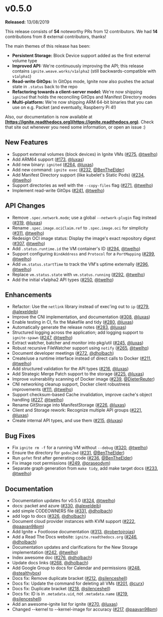 # v0.5.0

**Released:** 13/08/2019

This release consists of **54** noteworthy PRs from 12 contributors.
We had **14** contributions from 8 external contributors, thanks!

The main themes of this release has been:

- **Persistent Storage:** Block Device support added as the first external volume type
- **Improved API:** We're continuously improving the API; this release contains `ignite.weave.works/v1alpha2` (still backwards-compatible with `v1alpha1`)
- **Read-write GitOps:** In GitOps mode, Ignite now also pushes the actual state in `.status` back to the repo
- **Refactoring towards a client-server model:** We're now shipping `ignited` that holds the reconciling GitOps and Manifest Directory modes
- **Multi-platform:** We're now shipping ARM 64-bit binaries that you can use on e.g. Packet (and eventually, Raspberry Pi 4!)

Also, our documentation is now available at **[https://ignite.readthedocs.org](https://ignite.readthedocs.org)**.
Check that site out whenever you need some information, or open an issue :)

## New Features

- Support external volumes (block devices) in Ignite VMs ([#275](https://github.com/weaveworks/ignite/pull/275), [@twelho](https://github.com/twelho))
- Add ARM64 support ([#173](https://github.com/weaveworks/ignite/pull/173), [@luxas](https://github.com/luxas))
- Add new binary:  `ignited` ([#264](https://github.com/weaveworks/ignite/pull/264), [@luxas](https://github.com/luxas))
- Add new command: `ignite exec` ([#232](https://github.com/weaveworks/ignite/pull/232), [@BenTheElder](https://github.com/BenTheElder))
- Add Manifest Directory support (like kubelet's Static Pods) ([#234](https://github.com/weaveworks/ignite/pull/234), [@twelho](https://github.com/twelho))
- Support directories as well with the `--copy-files` flag ([#271](https://github.com/weaveworks/ignite/pull/271), [@twelho](https://github.com/twelho))
- Implement read-write GitOps ([#241](https://github.com/weaveworks/ignite/pull/241), [@twelho](https://github.com/twelho))

## API Changes

- Remove `.spec.network.mode`; use a global `--network-plugin` flag instead ([#319](https://github.com/weaveworks/ignite/pull/319), [@luxas](https://github.com/luxas))
- Rename `.spec.image.ociClaim.ref` to `.spec.image.oci` for simplicity ([#311](https://github.com/weaveworks/ignite/pull/311), [@twelho](https://github.com/twelho))
- Redesign OCI image status: Display the image's exact repository digest ([#307](https://github.com/weaveworks/ignite/pull/307), [@twelho](https://github.com/twelho))
- Add `.status.runtime.id` the VM container's ID ([#294](https://github.com/weaveworks/ignite/pull/294), [@twelho](https://github.com/twelho))
- Support configuring `BindAddress` and `Protocol` for a `PortMapping` ([#299](https://github.com/weaveworks/ignite/pull/299), [@twelho](https://github.com/twelho))
- Add `vm.status.startTime` to track the VM's uptime externally ([#296](https://github.com/weaveworks/ignite/pull/296), [@twelho](https://github.com/twelho))
- Replace `vm.status.state` with `vm.status.running` ([#292](https://github.com/weaveworks/ignite/pull/292), [@twelho](https://github.com/twelho))
- Add the initial v1alpha2 API types ([#250](https://github.com/weaveworks/ignite/pull/250), [@twelho](https://github.com/twelho))

## Enhancements

- Refactor: Use the `netlink` library instead of exec'ing out to `ip` ([#279](https://github.com/weaveworks/ignite/pull/279), [@alexeldeib](https://github.com/alexeldeib))
- Improve the CNI implementation, and documentation ([#308](https://github.com/weaveworks/ignite/pull/308), [@luxas](https://github.com/luxas))
- Enable testing in CI, fix the Makefile and tidy ([#280](https://github.com/weaveworks/ignite/pull/280), [@luxas](https://github.com/luxas))
- Automatically generate the release notes ([#283](https://github.com/weaveworks/ignite/pull/283), [@luxas](https://github.com/luxas))
- Structured logging across the application; add logging support to `ignite-spawn` ([#247](https://github.com/weaveworks/ignite/pull/247), [@twelho](https://github.com/twelho))
- Extract watcher, batcher and monitor into pkg/util ([#245](https://github.com/weaveworks/ignite/pull/245), [@luxas](https://github.com/luxas))
- Robust recursive FileWatcher support using `notify` ([#265](https://github.com/weaveworks/ignite/pull/265), [@twelho](https://github.com/twelho))
- Document developer meetings ([#272](https://github.com/weaveworks/ignite/pull/272), [@dholbach](https://github.com/dholbach))
- Create/use a runtime interface instead of direct calls to Docker ([#211](https://github.com/weaveworks/ignite/pull/211), [@twelho](https://github.com/twelho))
- Add structured validation for the API types ([#216](https://github.com/weaveworks/ignite/pull/216), [@luxas](https://github.com/luxas))
- Add Strategic Merge Patch support to the storage ([#225](https://github.com/weaveworks/ignite/pull/225), [@luxas](https://github.com/luxas))
- Improve vulnerability scanning of Docker image ([#239](https://github.com/weaveworks/ignite/pull/239), [@DieterReuter](https://github.com/DieterReuter))
- CNI networking cleanup support, Docker client robustness improvements ([#111](https://github.com/weaveworks/ignite/pull/111), [@twelho](https://github.com/twelho))
- Support checksum-based Cache invalidation, improve cache's object handling ([#227](https://github.com/weaveworks/ignite/pull/227), [@twelho](https://github.com/twelho))
- Rename GitStorage into ManifestStorage ([#226](https://github.com/weaveworks/ignite/pull/226), [@luxas](https://github.com/luxas))
- Client and Storage rework: Recognize multiple API groups ([#221](https://github.com/weaveworks/ignite/pull/221), [@luxas](https://github.com/luxas))
- Create internal API types, and use them ([#215](https://github.com/weaveworks/ignite/pull/215), [@luxas](https://github.com/luxas))

## Bug Fixes

- Fix `ignite rm -f` for a running VM without `--debug` ([#320](https://github.com/weaveworks/ignite/pull/320), [@twelho](https://github.com/twelho))
- Ensure the directory for `godoc2md` ([#231](https://github.com/weaveworks/ignite/pull/231), [@BenTheElder](https://github.com/BenTheElder))
- Run `gofmt` first after generating code ([#236](https://github.com/weaveworks/ignite/pull/236), [@BenTheElder](https://github.com/BenTheElder))
- Fix image root permissions ([#249](https://github.com/weaveworks/ignite/pull/249), [@praseodym](https://github.com/praseodym))
- Separate graph generation from `make tidy`, add make target docs ([#233](https://github.com/weaveworks/ignite/pull/233), [@twelho](https://github.com/twelho))

## Documentation

- Documentation updates for v0.5.0 ([#324](https://github.com/weaveworks/ignite/pull/324), [@twelho](https://github.com/twelho))
- docs: packet and azure  ([#330](https://github.com/weaveworks/ignite/pull/330), [@alexeldeib](https://github.com/alexeldeib))
- add simple CODEOWNERS file ([#331](https://github.com/weaveworks/ignite/pull/331), [@dholbach](https://github.com/dholbach))
- add logo to docs ([#326](https://github.com/weaveworks/ignite/pull/326), [@dholbach](https://github.com/dholbach))
- Document cloud provider instances with KVM support ([#222](https://github.com/weaveworks/ignite/pull/222), [@paavan98pm](https://github.com/paavan98pm))
- Add Ignite + Footloose documentation ([#313](https://github.com/weaveworks/ignite/pull/313), [@robertojrojas](https://github.com/robertojrojas))
- Add a Read The Docs website: `ignite.readthedocs.org` ([#246](https://github.com/weaveworks/ignite/pull/246), [@dholbach](https://github.com/dholbach))
- Documentation updates and clarifications for the New Storage implementation ([#242](https://github.com/weaveworks/ignite/pull/242), [@twelho](https://github.com/twelho))
- Index awesome doc ([#276](https://github.com/weaveworks/ignite/pull/276), [@dholbach](https://github.com/dholbach))
- Update docs links ([#268](https://github.com/weaveworks/ignite/pull/268), [@dholbach](https://github.com/dholbach))
- Add Google Group to docs for Calendar and permissions ([#248](https://github.com/weaveworks/ignite/pull/248), [@stealthybox](https://github.com/stealthybox))
- Docs fix: Remove duplicate bracket ([#212](https://github.com/weaveworks/ignite/pull/212), [@silenceshell](https://github.com/silenceshell))
- Docs fix: Update the command for deleting all VMs ([#201](https://github.com/weaveworks/ignite/pull/201), [@curx](https://github.com/curx))
- Docs fix: Duplicate bracket ([#218](https://github.com/weaveworks/ignite/pull/218), [@silenceshell](https://github.com/silenceshell))
- Docs fix: ID is in `.metadata.uid`, not `.metadata.name` ([#219](https://github.com/weaveworks/ignite/pull/219), [@silenceshell](https://github.com/silenceshell))
- Add an awesome-ignite list for ignite ([#270](https://github.com/weaveworks/ignite/pull/270), [@luxas](https://github.com/luxas))
- Changed --kernel to --kernel-image for accuracy ([#217](https://github.com/weaveworks/ignite/pull/217), [@paavan98pm](https://github.com/paavan98pm))

